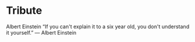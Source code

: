 # Tribute
Albert  Einstein
“If you can't explain it to a six year old, you don't understand it yourself.”
― Albert Einstein
